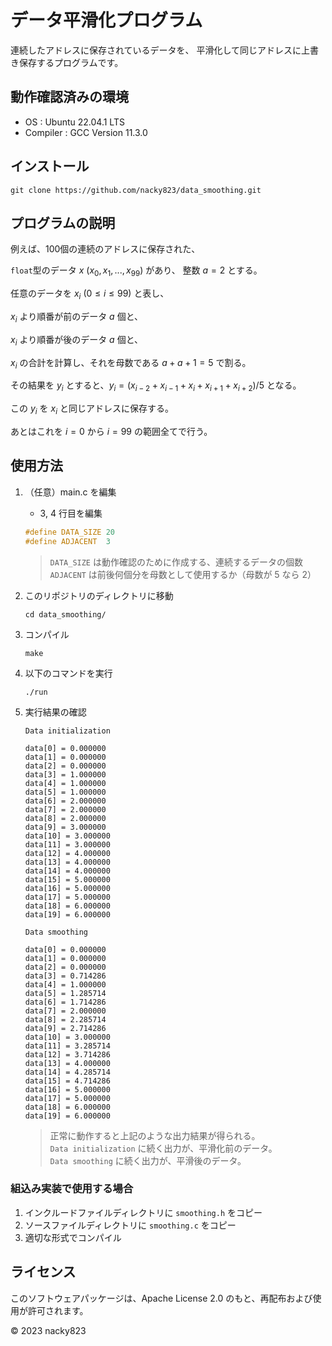 # データ平滑化プログラム
連続したアドレスに保存されているデータを、
平滑化して同じアドレスに上書き保存するプログラムです。

## 動作確認済みの環境
+ OS : Ubuntu 22.04.1 LTS
+ Compiler : GCC Version 11.3.0

## インストール
```
git clone https://github.com/nacky823/data_smoothing.git
```

## プログラムの説明

例えば、100個の連続のアドレスに保存された、

`float`型のデータ $x$ $(x_0, x_1, ..., x_{99})$ があり、
整数 $a = 2$ とする。

任意のデータを $x_i$ $(0 \leq i \leq 99)$ と表し、

$x_i$ より順番が前のデータ $a$ 個と、

$x_i$ より順番が後のデータ $a$ 個と、

$x_i$ の合計を計算し、それを母数である $a + a + 1 = 5$ で割る。

その結果を $y_i$ とすると、$y_i = (x_{i-2} + x_{i-1} + x_i + x_{i+1} + x_{i+2}) / 5$ となる。

この $y_i$ を $x_i$ と同じアドレスに保存する。

あとはこれを $i = 0$ から $i = 99$ の範囲全てで行う。

## 使用方法
1. （任意）main.c を編集
    + 3, 4 行目を編集
    ```c
    #define DATA_SIZE 20
    #define ADJACENT  3
    ```
    > `DATA_SIZE` は動作確認のために作成する、連続するデータの個数  
    > `ADJACENT` は前後何個分を母数として使用するか（母数が 5 なら 2）
1. このリポジトリのディレクトリに移動
    ```
    cd data_smoothing/
    ```
1. コンパイル
    ```
    make
    ```
1. 以下のコマンドを実行
    ```
    ./run
    ```
1. 実行結果の確認
    ```
    Data initialization
    
    data[0] = 0.000000
    data[1] = 0.000000
    data[2] = 0.000000
    data[3] = 1.000000
    data[4] = 1.000000
    data[5] = 1.000000
    data[6] = 2.000000
    data[7] = 2.000000
    data[8] = 2.000000
    data[9] = 3.000000
    data[10] = 3.000000
    data[11] = 3.000000
    data[12] = 4.000000
    data[13] = 4.000000
    data[14] = 4.000000
    data[15] = 5.000000
    data[16] = 5.000000
    data[17] = 5.000000
    data[18] = 6.000000
    data[19] = 6.000000
    
    Data smoothing
    
    data[0] = 0.000000
    data[1] = 0.000000
    data[2] = 0.000000
    data[3] = 0.714286
    data[4] = 1.000000
    data[5] = 1.285714
    data[6] = 1.714286
    data[7] = 2.000000
    data[8] = 2.285714
    data[9] = 2.714286
    data[10] = 3.000000
    data[11] = 3.285714
    data[12] = 3.714286
    data[13] = 4.000000
    data[14] = 4.285714
    data[15] = 4.714286
    data[16] = 5.000000
    data[17] = 5.000000
    data[18] = 6.000000
    data[19] = 6.000000
    ```

    > 正常に動作すると上記のような出力結果が得られる。  
    > `Data initialization` に続く出力が、平滑化前のデータ。  
    > `Data smoothing` に続く出力が、平滑後のデータ。

### 組込み実装で使用する場合
1. インクルードファイルディレクトリに `smoothing.h` をコピー
1. ソースファイルディレクトリに `smoothing.c` をコピー
1. 適切な形式でコンパイル

## ライセンス

このソフトウェアパッケージは、Apache License 2.0 のもと、再配布および使用が許可されます。

© 2023 nacky823